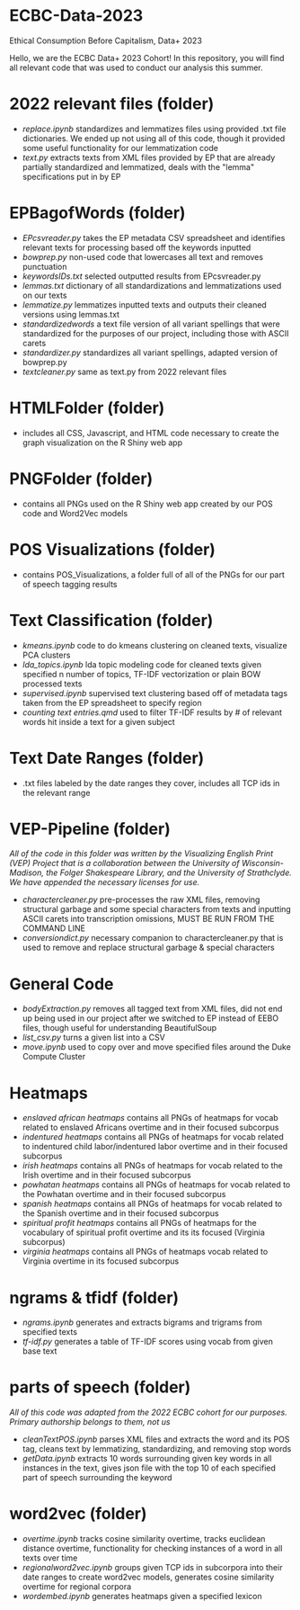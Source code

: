 # ECBC-Data-2023
Ethical Consumption Before Capitalism, Data+ 2023

Hello, we are the ECBC Data+ 2023 Cohort! In this repository, you will find all relevant code that was used to conduct our analysis this summer. 

# 2022 relevant files (folder) 
* *replace.ipynb* standardizes and lemmatizes files using provided .txt file dictionaries. We ended up not using all of this code, though it provided some useful functionality for our lemmatization code
* *text.py* extracts texts from XML files provided by EP that are already partially standardized and lemmatized, deals with the "lemma" specifications put in by EP
# EPBagofWords (folder) 
* *EPcsvreader.py* takes the EP metadata CSV spreadsheet and identifies relevant texts for processing based off the keywords inputted
* *bowprep.py* non-used code that lowercases all text and removes punctuation
* *keywordsIDs.txt* selected outputted results from EPcsvreader.py
* *lemmas.txt* dictionary of all standardizations and lemmatizations used on our texts
* *lemmatize.py* lemmatizes inputted texts and outputs their cleaned versions using lemmas.txt
* *standardizedwords* a text file version of all variant spellings that were standardized for the purposes of our project, including those with ASCII carets
* *standardizer.py* standardizes all variant spellings, adapted version of bowprep.py
* *textcleaner.py* same as text.py from 2022 relevant files
# HTMLFolder (folder) 
* includes all CSS, Javascript, and HTML code necessary to create the graph visualization on the R Shiny web app

# PNGFolder (folder)
* contains all PNGs used on the R Shiny web app created by our POS code and Word2Vec models

# POS Visualizations (folder) 
* contains POS_Visualizations, a folder full of all of the PNGs for our part of speech tagging results

# Text Classification (folder)
* *kmeans.ipynb* code to do kmeans clustering on cleaned texts, visualize PCA clusters
* *lda_topics.ipynb* lda topic modeling code for cleaned texts given specified n number of topics, TF-IDF vectorization or plain BOW processed texts
* *supervised.ipynb* supervised text clustering based off of metadata tags taken from the EP spreadsheet to specify region
* *counting text entries.qmd* used to filter TF-IDF results by # of relevant words hit inside a text for a given subject

# Text Date Ranges (folder) 
* .txt files labeled by the date ranges they cover, includes all TCP ids in the relevant range

# VEP-Pipeline (folder)
 *All of the code in this folder was written by the Visualizing English Print (VEP) Project that is a collaboration between the University of Wisconsin-Madison, the Folger Shakespeare Library, and the University of Strathclyde. We have appended the necessary licenses for use.*
* *charactercleaner.py* pre-processes the raw XML files, removing structural garbage and some special characters from texts and inputting ASCII carets into transcription omissions, MUST BE RUN FROM THE COMMAND LINE
* *conversiondict.py* necessary companion to charactercleaner.py that is used to remove and replace structural garbage & special characters
# General Code 
* *bodyExtraction.py* removes all <body> tagged text from XML files, did not end up being used in our project after we switched to EP instead of EEBO files, though useful for understanding BeautifulSoup
* *list_csv.py* turns a given list into a CSV
* *move.ipynb* used to copy over and move specified files around the Duke Compute Cluster

# Heatmaps 
* *enslaved african heatmaps* contains all PNGs of heatmaps for vocab related to enslaved Africans overtime and in their focused subcorpus
* *indentured heatmaps* contains all PNGs of heatmaps for vocab related to indentured child labor/indentured labor overtime and in their focused subcorpus
* *irish heatmaps* contains all PNGs of heatmaps for vocab related to the Irish overtime and in their focused subcorpus
* *powhatan heatmaps* contains all PNGs of heatmaps for vocab related to the Powhatan overtime and in their focused subcorpus
* *spanish heatmaps* contains all PNGs of heatmaps for vocab related to the Spanish overtime and in their focused subcorpus
* *spiritual profit heatmaps* contains all PNGs of heatmaps for the vocabulary of spiritual profit overtime and its its focused (Virginia subcorpus)
* *virginia heatmaps* contains all PNGs of heatmaps vocab related to Virginia overtime in its focused subcorpus

# ngrams & tfidf (folder)
* *ngrams.ipynb* generates and extracts bigrams and trigrams from specified texts
* *tf-idf.py* generates a table of TF-IDF scores using vocab from given base text

# parts of speech (folder) 
 *All of this code was adapted from the 2022 ECBC cohort for our purposes. Primary authorship belongs to them, not us* 
* *cleanTextPOS.ipynb* parses XML files and extracts the word and its POS tag, cleans text by lemmatizing, standardizing, and removing stop words
* *getData.ipynb* extracts 10 words surrounding given key words in all instances in the text, gives json file with the top 10 of each specified part of speech surrounding the keyword

# word2vec (folder) 
* *overtime.ipynb* tracks cosine similarity overtime, tracks euclidean distance overtime, functionality for checking instances of a word in all texts over time
* *regionalword2vec.ipynb* groups given TCP ids in subcorpora into their date ranges to create word2vec models, generates cosine similarity overtime for regional corpora
* *wordembed.ipynb* generates heatmaps given a specified lexicon







